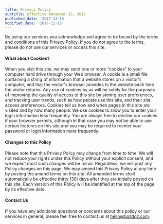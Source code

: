 ```yaml
---
title: Privacy Policy
subtitle: Effective December 15, 2017
published_date: '2017-12-15'
modified_date: '2017-12-15'
---
```


By using our services you acknowledge and agree to be bound by the terms and conditions of this Privacy Policy. If you do not agree to the terms, please do not use our services or access this site.

#### What about Cookies?

When you visit this site, we may send one or more "cookies" to your computer hard drive through your Web browser. A cookie is a small file containing a string of information that a website stores on a visitor's computer, and that the visitor's browser provides to the website each time the visitor returns. Any use of cookies by us will be solely for the purposes of improving the quality of access to this site by storing user preferences, and tracking user trends, such as how people use this site, and their site access preferences. Cookies tell us how and when pages in this site are visited and by how many people. We use cookies to allow you to enter your login information less frequently. You are always free to decline our cookies if your browser permits, although in that case you may not be able to use certain features on this site and you may be required to reenter your password or login information more frequently.

#### Changes to this Policy

Please note that this Privacy Policy may change from time to time. We will not reduce your rights under this Policy without your explicit consent, and we expect most such changes will be minor. Regardless, we will post any Policy changes on this page. We may amend this Privacy Policy at any time by posting the amend terms on this site. All amended terms shall automatically be effective thirty (30) days after they are initially posted on this site. Each version of this Policy will be identified at the top of the page by its effective date.

#### Contact Us

If you have any additional questions or concerns about this policy or our services in general, please feel free to contact us at [hello@bozdoz.com](mailto://hello@bozdoz.com).
